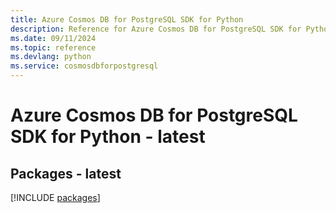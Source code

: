 ```yaml
---
title: Azure Cosmos DB for PostgreSQL SDK for Python
description: Reference for Azure Cosmos DB for PostgreSQL SDK for Python
ms.date: 09/11/2024
ms.topic: reference
ms.devlang: python
ms.service: cosmosdbforpostgresql
---
```

# Azure Cosmos DB for PostgreSQL SDK for Python - latest
## Packages - latest
[!INCLUDE [packages](cosmos-db-for-postgresql-index.md)]